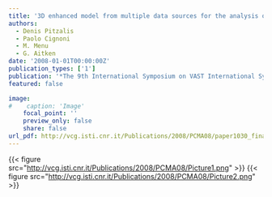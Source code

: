 ```yaml
---
title: '3D enhanced model from multiple data sources for the analysis of the Cylinder seal of Ibni-Sharrum'
authors:
  - Denis Pitzalis
  - Paolo Cignoni
  - M. Menu
  - G. Aitken
date: '2008-01-01T00:00:00Z'
publication_types: ['1']
publication: '*The 9th International Symposium on VAST International Symposium on Virtual Reality, Archaeology and Cultural Heritage*'
featured: false

image:
#    caption: 'Image'
    focal_point: ''
    preview_only: false
    share: false
url_pdf: http://vcg.isti.cnr.it/Publications/2008/PCMA08/paper1030_final.pdf
---
```

{{< figure src="http://vcg.isti.cnr.it/Publications/2008/PCMA08/Picture1.png" >}}
{{< figure src="http://vcg.isti.cnr.it/Publications/2008/PCMA08/Picture2.png" >}}
